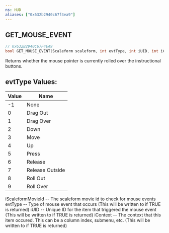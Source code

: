 ```yaml
---
ns: HUD
aliases: ["0x632b2940c67f4ea9"]
---
```

## GET_MOUSE_EVENT

```c
// 0x632B2940C67F4EA9
bool GET_MOUSE_EVENT(Scaleform scaleform, int evtType, int iUID, int iContext);
```

Returns whether the mouse pointer is currently rolled over the instructional buttons.

## evtType Values:
| Value | Name |
| --- | --- |
| -1 | None |
| 0 | Drag Out |
| 1 | Drag Over |
| 2 | Down |
| 3 | Move |
| 4 | Up |
| 5 | Press |
| 6 | Release |
| 7 | Release Outside |
| 8 | Roll Out |
| 9 | Roll Over |


iScaleformMovieId -- The scaleform movie id to check for mouse events evtType -- Type of mouse event that occurs (This will be written to if TRUE is returned) iUID -- Unique ID for the item that triggered the mouse event (This will be written to if TRUE is returned) iContext -- The context that this item occured. This can be a column index, submenu, etc. (This will be written to if TRUE is returned)


